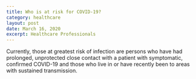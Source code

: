 ```yaml
---
title: Who is at risk for COVID-19?
category: healthcare
layout: post
date: March 16, 2020
excerpt: Healthcare Professionals
---
```


Currently, those at greatest risk of infection are persons who have had prolonged, unprotected close contact with a patient with symptomatic, confirmed COVID-19 and those who live in or have recently been to areas with sustained transmission.
